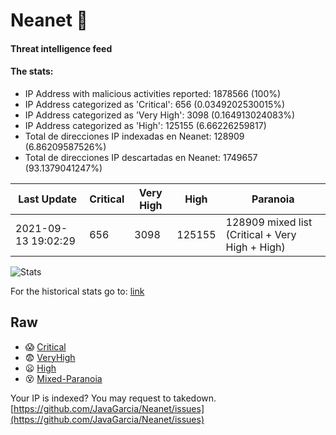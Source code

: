 # Neanet :hocho:
#### Threat intelligence feed
#### The stats:

- IP Address with malicious activities reported: 1878566 (100%)
- IP Address categorized as 'Critical':  656 (0.0349202530015%)
- IP Address categorized as 'Very High':  3098 (0.164913024083%)
- IP Address categorized as 'High':  125155 (6.66226259817)
- Total de direcciones IP indexadas en Neanet:  128909 (6.86209587526%)
- Total de direcciones IP descartadas en Neanet:  1749657 (93.1379041247%)

| Last Update | Critical | Very High | High | Paranoia |
| --- | --- | --- | --- | --- |
| 2021-09-13 19:02:29 | 656 | 3098 | 125155 | 128909 mixed list (Critical + Very High + High)|

![Stats](https://docs.google.com/spreadsheets/d/e/2PACX-1vSnaNMIXVabIpDJjufMlzH7poXnshF3mgd8Is1g9ytUEzVsP5my4Trn8f-xkoLLQ38xpL3HtmUexLo6/pubchart?oid=501124687&format=image)

For the historical stats go to: [link](/stats.csv)
## Raw
- :scream: [Critical](https://raw.githubusercontent.com/JavaGarcia/Neanet/master/blacklists/neanet_critical.txt)
- :fearful: [VeryHigh](https://raw.githubusercontent.com/JavaGarcia/Neanet/master/blacklists/neanet_veryHigh.txtt)
- :frowning: [High](https://raw.githubusercontent.com/JavaGarcia/Neanet/master/blacklists/neanet_high.txt)
- :dizzy_face: [Mixed-Paranoia](https://raw.githubusercontent.com/JavaGarcia/Neanet/master/blacklists/neanet_all.txt)


Your IP is indexed? You may request to takedown. [https://github.com/JavaGarcia/Neanet/issues](https://github.com/JavaGarcia/Neanet/issues)










































































































































































































































































































































































































































































































































































































































































































































































































































































































































































































































































































































































































































































































































































































































































































































































































































































































































































































































































































































































































































































































































































































































































































































































































































































































































































































































































































































































































































































































































































































































































































































































































































































































































































































































































































































































































































































































































































































































































































































































































































































































































































































































































































































































































































































































































































































































































































































































































































































































































































































































































































































































































































































































































































































































































































































































































































































































































































































































































































































































































































































































































































































































































































































































































































































































































































































































































































































































































































































































































































































































































































































































































































































































































































































































































































































































































































































































































































































































































































































































































































































































































































































































































































































































































































































































































































































































































































































































































































































































































